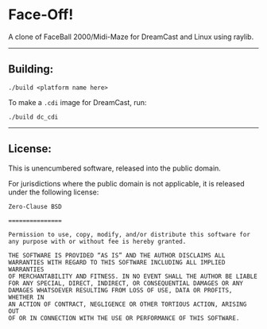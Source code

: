 # Face-Off!

A clone of FaceBall 2000/Midi-Maze for DreamCast and Linux using raylib.

---

## Building:

```shell
./build <platform name here>
```

To make a `.cdi` image for DreamCast, run:

```shell
./build dc_cdi
```

---

## License:

This is unencumbered software, released into the public domain.

For jurisdictions where the public domain is not applicable, it is released under the following license: 

```
Zero-Clause BSD

=============== 

Permission to use, copy, modify, and/or distribute this software for
any purpose with or without fee is hereby granted.

THE SOFTWARE IS PROVIDED “AS IS” AND THE AUTHOR DISCLAIMS ALL
WARRANTIES WITH REGARD TO THIS SOFTWARE INCLUDING ALL IMPLIED WARRANTIES
OF MERCHANTABILITY AND FITNESS. IN NO EVENT SHALL THE AUTHOR BE LIABLE
FOR ANY SPECIAL, DIRECT, INDIRECT, OR CONSEQUENTIAL DAMAGES OR ANY
DAMAGES WHATSOEVER RESULTING FROM LOSS OF USE, DATA OR PROFITS, WHETHER IN
AN ACTION OF CONTRACT, NEGLIGENCE OR OTHER TORTIOUS ACTION, ARISING OUT
OF OR IN CONNECTION WITH THE USE OR PERFORMANCE OF THIS SOFTWARE.
```
